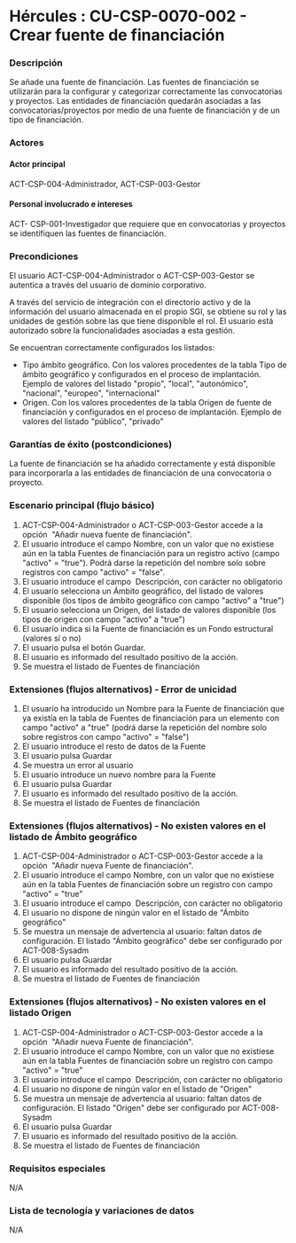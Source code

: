 # Hércules : CU\-CSP\-0070\-002 \- Crear fuente de financiación



### Descripción

Se añade una fuente de financiación. Las fuentes de financiación se utilizarán para la configurar y categorizar correctamente las convocatorias y proyectos. Las entidades de financiación quedarán asociadas a las convocatorias/proyectos por medio de una fuente de financiación y de un tipo de financiación.

### Actores

#### Actor principal

ACT\-CSP\-004\-Administrador, ACT\-CSP\-003\-Gestor

#### Personal involucrado e intereses

ACT\- CSP\-001\-Investigador que requiere que en convocatorias y proyectos se identifiquen las fuentes de financiación.

### Precondiciones

El usuario ACT\-CSP\-004\-Administrador o ACT\-CSP\-003\-Gestor se autentica a través del usuario de dominio corporativo.

A través del servicio de integración con el directorio activo y de la información del usuario almacenada en el propio SGI, se obtiene su rol y las unidades de gestión sobre las que tiene disponible el rol. El usuario está autorizado sobre la funcionalidades asociadas a esta gestión.

Se encuentran correctamente configurados los listados:

* Tipo ámbito geográfico. Con los valores procedentes de la tabla Tipo de ámbito geográfico y configurados en el proceso de implantación. Ejemplo de valores del listado "propio", "local", "autonómico", "nacional", "europeo", "internacional"
* Origen. Con los valores procedentes de la tabla Origen de fuente de financiación y configurados en el proceso de implantación. Ejemplo de valores del listado "público", "privado"

### Garantías de éxito (postcondiciones)

La fuente de financiación se ha añadido correctamente y está disponible para incorporarla a las entidades de financiación de una convocatoria o proyecto.

### Escenario principal (flujo básico)

1. ACT\-CSP\-004\-Administrador o ACT\-CSP\-003\-Gestor accede a la opción  "Añadir nueva fuente de financiación".
2. El usuario introduce el campo Nombre, con un valor que no existiese aún en la tabla Fuentes de financiación para un registro activo (campo "activo" \= "true"). Podrá darse la repetición del nombre solo sobre registros con campo "activo" \= "false".
3. El usuario introduce el campo  Descripción, con carácter no obligatorio
4. El usuario selecciona un Ámbito geográfico, del listado de valores disponible (los tipos de ámbito geográfico con campo "activo" a "true")
5. El usuario selecciona un Origen, del listado de valores disponible (los tipos de origen con campo "activo" a "true")
6. El usuario indica si la Fuente de financiación es un Fondo estructural (valores sí o no)
7. El usuario pulsa el botón Guardar.
8. El usuario es informado del resultado positivo de la acción.
9. Se muestra el listado de Fuentes de financiación

### Extensiones (flujos alternativos) \- Error de unicidad

1. El usuario ha introducido un Nombre para la Fuente de financiación que ya existía en la tabla de Fuentes de financiación para un elemento con campo "activo" a "true" (podrá darse la repetición del nombre solo sobre registros con campo "activo" \= "false")
2. El usuario introduce el resto de datos de la Fuente
3. El usuario pulsa Guardar
4. Se muestra un error al usuario
5. El usuario introduce un nuevo nombre para la Fuente
6. El usuario pulsa Guardar
7. El usuario es informado del resultado positivo de la acción.
8. Se muestra el listado de Fuentes de financiación

### Extensiones (flujos alternativos) \- No existen valores en el listado de Ámbito geográfico

1. ACT\-CSP\-004\-Administrador o ACT\-CSP\-003\-Gestor accede a la opción  "Añadir nueva Fuente de financiación".
2. El usuario introduce el campo Nombre, con un valor que no existiese aún en la tabla Fuentes de financiación sobre un registro con campo "activo" \= "true"
3. El usuario introduce el campo  Descripción, con carácter no obligatorio
4. El usuario no dispone de ningún valor en el listado de "Ámbito geográfico"
5. Se muestra un mensaje de advertencia al usuario: faltan datos de configuración. El listado "Ámbito geográfico" debe ser configurado por ACT\-008\-Sysadm
6. El usuario pulsa Guardar
7. El usuario es informado del resultado positivo de la acción.
8. Se muestra el listado de Fuentes de financiación

  


### Extensiones (flujos alternativos) \- No existen valores en el listado Origen

1. ACT\-CSP\-004\-Administrador o ACT\-CSP\-003\-Gestor accede a la opción  "Añadir nueva Fuente de financiación".
2. El usuario introduce el campo Nombre, con un valor que no existiese aún en la tabla Fuentes de financiación sobre un registro con campo "activo" \= "true"
3. El usuario introduce el campo  Descripción, con carácter no obligatorio
4. El usuario no dispone de ningún valor en el listado de "Origen"
5. Se muestra un mensaje de advertencia al usuario: faltan datos de configuración. El listado "Origen" debe ser configurado por ACT\-008\-Sysadm
6. El usuario pulsa Guardar
7. El usuario es informado del resultado positivo de la acción.
8. Se muestra el listado de Fuentes de financiación

### Requisitos especiales

N/A

### Lista de tecnología y variaciones de datos

N/A

  
  
  





